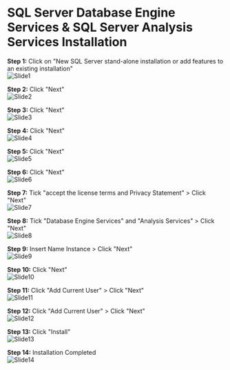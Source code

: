 # SQL Server Database Engine Services & SQL Server Analysis Services Installation

**Step 1:** Click on "New SQL Server stand-alone installation or add features to an existing installation"   
![Slide1](https://github.com/LiewJunYen-DataAnalyst/Business-Intelligence-BI-Giant-Bicycles-Organization-Academic/assets/130137513/16e330c9-f0d2-4171-9256-5d9b208d8821)

**Step 2:** Click "Next"   
![Slide2](https://github.com/LiewJunYen-DataAnalyst/Business-Intelligence-BI-Giant-Bicycles-Organization-Academic/assets/130137513/65323346-ae3c-4feb-bd92-5f403f632d27)

**Step 3:** Click "Next"    
![Slide3](https://github.com/LiewJunYen-DataAnalyst/Business-Intelligence-BI-Giant-Bicycles-Organization-Academic/assets/130137513/ccfee453-530e-4308-aa46-f0bb10555264)

**Step 4:** Click "Next"   
![Slide4](https://github.com/LiewJunYen-DataAnalyst/Business-Intelligence-BI-Giant-Bicycles-Organization-Academic/assets/130137513/bc4be684-8f74-46fc-952f-6294e6ac290d)

**Step 5:** Click "Next"   
![Slide5](https://github.com/LiewJunYen-DataAnalyst/Business-Intelligence-BI-Giant-Bicycles-Organization-Academic/assets/130137513/a813da39-1b5f-47d0-b57d-0510b053424b)

**Step 6:** Click "Next"     
![Slide6](https://github.com/LiewJunYen-DataAnalyst/Business-Intelligence-BI-Giant-Bicycles-Organization-Academic/assets/130137513/99366acc-e614-440b-b3cc-c981100b6937)

**Step 7:** Tick "accept the license terms and Privacy Statement" > Click "Next"   
![Slide7](https://github.com/LiewJunYen-DataAnalyst/Business-Intelligence-BI-Giant-Bicycles-Organization-Academic/assets/130137513/e7d260f7-18e0-491d-97bb-f1b155e7f207)

**Step 8:** Tick "Database Engine Services" and "Analysis Services" > Click "Next"   
![Slide8](https://github.com/LiewJunYen-DataAnalyst/Business-Intelligence-BI-Giant-Bicycles-Organization-Academic/assets/130137513/a11f48db-bb3a-4ec7-b71c-d1b41ebbdc4f)

**Step 9:** Insert Name Instance > Click "Next"   
![Slide9](https://github.com/LiewJunYen-DataAnalyst/Business-Intelligence-BI-Giant-Bicycles-Organization-Academic/assets/130137513/520a23c8-0042-464d-ab5a-fefd05d8328c)

**Step 10:** Click "Next"   
![Slide10](https://github.com/LiewJunYen-DataAnalyst/Business-Intelligence-BI-Giant-Bicycles-Organization-Academic/assets/130137513/be0f9302-1407-4beb-ba03-f910029bcece)

**Step 11:** Click "Add Current User" > Click "Next"   
![Slide11](https://github.com/LiewJunYen-DataAnalyst/Business-Intelligence-BI-Giant-Bicycles-Organization-Academic/assets/130137513/178b4322-cd5a-46e6-9deb-03c6bdb93449)

**Step 12:** Click "Add Current User" > Click "Next"   
![Slide12](https://github.com/LiewJunYen-DataAnalyst/Business-Intelligence-BI-Giant-Bicycles-Organization-Academic/assets/130137513/9bad40bb-d5f8-4e09-99aa-fe8b1d78dca6)

**Step 13:** Click "Install"   
![Slide13](https://github.com/LiewJunYen-DataAnalyst/Business-Intelligence-BI-Giant-Bicycles-Organization-Academic/assets/130137513/411baedb-f5d6-4396-8565-25ff95842a19)

**Step 14:** Installation Completed   
![Slide14](https://github.com/LiewJunYen-DataAnalyst/Business-Intelligence-BI-Giant-Bicycles-Organization-Academic/assets/130137513/559c8913-e49a-4ce6-a5a3-b6c70cb4849d)
